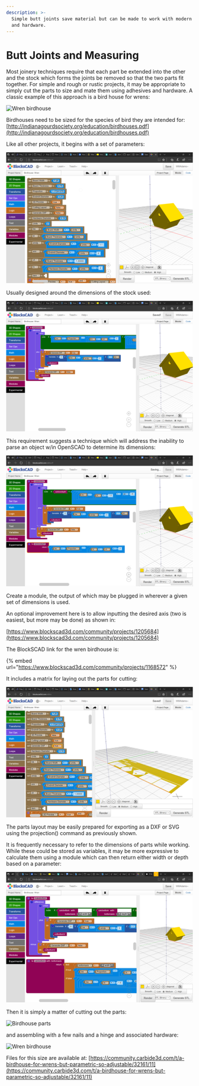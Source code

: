 ```yaml
---
description: >-
  Simple butt joints save material but can be made to work with modern adhesives
  and hardware.
---
```


# Butt Joints and Measuring

Most joinery techniques require that each part be extended into the other and the stock which forms the joints be removed so that the two parts fit together. For simple and rough or rustic projects, it may be appropriate to simply cut the parts to size and mate them using adhesives and hardware. A classic example of this approach is a bird house for wrens:

![Wren birdhouse](<.gitbook/assets/birdhouse\_-wren (1).jpg>)

Birdhouses need to be sized for the species of bird they are intended for: [http://indianagourdsociety.org/education/birdhouses.pdf](http://indianagourdsociety.org/education/birdhouses.pdf)

Like all other projects, it begins with a set of parameters:

![Wren birdhouse: parameters](<.gitbook/assets/image (69) (1).png>)

Usually designed around the dimensions of the stock used:

![Wren birdhouse: calculated dimensions](<.gitbook/assets/image (68).png>)

This requirement suggests a technique which will address the inability to parse an object w/in OpenSCAD to determine its dimensions:

![Wren birdhouse: module for calculating dimensions](<.gitbook/assets/image (71).png>)

Create a module, the output of which may be plugged in wherever a given set of dimensions is used.

An optional improvement here is to allow inputting the desired axis (two is easiest, but more may be done) as shown in:

[https://www.blockscad3d.com/community/projects/1205684](https://www.blockscad3d.com/community/projects/1205684)

The BlockSCAD link for the wren birdhouse is:

{% embed url="https://www.blockscad3d.com/community/projects/1168572" %}

It includes a matrix for laying out the parts for cutting:

![Wren birdhouse: parts for cutting](<.gitbook/assets/image (70).png>)

The parts layout may be easily prepared for exporting as a DXF or SVG using the projection() command as previously shown.

It is frequently necessary to refer to the dimensions of parts while working. While these could be stored as variables, it may be more expressive to calculate them using a module which can then return either width or depth based on a parameter:

![Dimension calculation using a module](<.gitbook/assets/image (72).png>)

Then it is simply a matter of cutting out the parts:

![Birdhouse parts](.gitbook/assets/20210526\_163408.jpg)

and assembling with a few nails and a hinge and associated hardware:

![Wren birdhouse](.gitbook/assets/win\_20210528\_14\_05\_13\_pro.jpg)

Files for this size are available at: [https://community.carbide3d.com/t/a-birdhouse-for-wrens-but-parametric-so-adjustable/32161/11](https://community.carbide3d.com/t/a-birdhouse-for-wrens-but-parametric-so-adjustable/32161/11)
